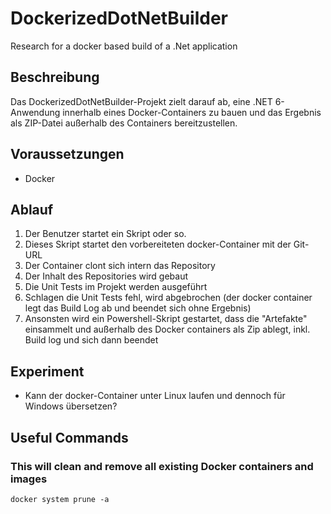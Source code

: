 # DockerizedDotNetBuilder

Research for a docker based build of a .Net application

## Beschreibung

Das DockerizedDotNetBuilder-Projekt zielt darauf ab, eine .NET 6-Anwendung innerhalb eines Docker-Containers zu bauen und das Ergebnis als ZIP-Datei außerhalb des Containers bereitzustellen.

## Voraussetzungen

- Docker

## Ablauf

1. Der Benutzer startet ein Skript oder so.
2. Dieses Skript startet den vorbereiteten docker-Container mit der Git-URL
3. Der Container clont sich intern das Repository
4. Der Inhalt des Repositories wird gebaut
5. Die Unit Tests im Projekt werden ausgeführt
6. Schlagen die Unit Tests fehl, wird abgebrochen (der docker container legt das Build Log ab und beendet sich ohne Ergebnis)
7. Ansonsten wird ein Powershell-Skript gestartet, dass die "Artefakte" einsammelt und außerhalb des Docker containers als Zip ablegt, inkl. Build log und sich dann beendet

## Experiment

- Kann der docker-Container unter Linux laufen und dennoch für Windows übersetzen?

## Useful Commands

### This will clean and remove all existing Docker containers and images

```
docker system prune -a
```
